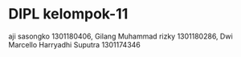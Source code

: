 # DIPL kelompok-11
aji sasongko 1301180406, Gilang Muhammad rizky 1301180286, Dwi Marcello Harryadhi Suputra 1301174346
